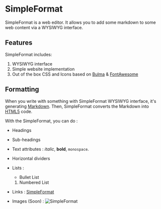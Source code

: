 # SimpleFormat

SimpleFormat is a web editor.
It allows you to add some markdown to some web content via a WYSIWYG interface.

## Features

SimpleFormat includes:
1. WYSIWYG interface
2. Simple website implementation
3. Out of the box CSS and Icons based on [Bulma](https://bulma.io) & [FontAwesome](https://fontawesome.com/)

## Formatting

When you write with something with SimpleFormat WYSIWYG interface, it's generating [Markdown](https://fr.wikipedia.org/wiki/Markdown).
Then, SimpleFormat converts the Markdown into [HTML5](https://fr.wikipedia.org/wiki/HTML5) code.

With the SimpleFormat, you can do :

* Headings

* Sub-headings

* Text attributes :
  _italic_, **bold**, `monospace`.

* Horizontal dividers

* Lists :
  * Bullet List
  1. Numbered List


* Links :
  [SimpleFormat](https://github.com/Tagueo/SimpleText)

* Images (Soon) :
  ![SimpleFormat](https://github.com/Tagueo/SimpleText)

